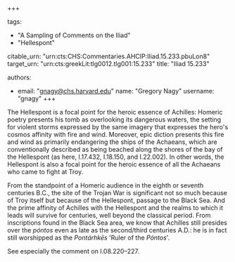 +++

tags:
- "A Sampling of Comments on the Iliad"
- "Hellespont"

citable_urn: "urn:cts:CHS:Commentaries.AHCIP:Iliad.15.233.pbuLon8"
target_urn: "urn:cts:greekLit:tlg0012.tlg001:15.233"
title: "Iliad 15.233"

authors:
- email: "gnagy@chs.harvard.edu"
  name: "Gregory Nagy"
  username: "gnagy"
+++

<p>The Hellespont is a focal point for the heroic essence of Achilles: Homeric poetry presents his tomb as overlooking its dangerous waters, the setting for violent storms expressed by the same imagery that expresses the hero's cosmos affinity with fire and wind. Moreover, epic diction presents this fire and wind as primarily endangering the ships of the Achaeans, which are conventionally described as being beached along the shores of the bay of the Hellespont (as here, I.17.432, I.18.150, and I.22.002). In other words, the Hellespont is also a focal point for the heroic essence of all the Achaeans who came to fight at Troy. </p><p>From the standpoint of a Homeric audience in the eighth or seventh centuries B.C., the site of the Trojan War is significant not so much because of Troy itself but because of the Hellespont, passage to the Black Sea. And the prime affinity of Achilles with the Hellespont and the realms to which it leads will survive for centuries, well beyond the classical period. From inscriptions found in the Black Sea area, we know that Achilles still presides over the <em>póntos</em> even as late as the second/third centuries A.D.: he is in fact still worshipped as the <em>Pontárhkēs</em> 'Ruler of the <em>Póntos</em>'. </p><p>See especially the comment on I.08.220–227.</p>